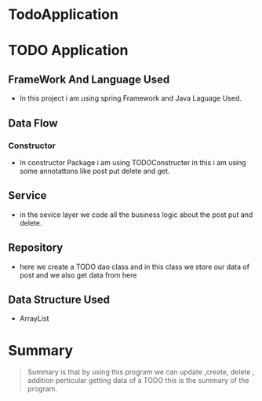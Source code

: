 # TodoApplication
<!-- Headings -->
# TODO Application
<!--UL-->
## FrameWork And Language Used
* In this project i am using spring Framework and Java Laguage Used.

## Data Flow
### Constructor
* In constructor Package i am using TODOConstructer in this i am using some annotattons like post put delete and get. 



## Service

* in the sevice layer we code all the business logic about the post put and delete.
 ## Repository
 * here we create a TODO dao class and in this class we store our data of post and we also get data from here
 ## Data Structure Used
 * ArrayList
 
 # Summary
 <!-- Blockquote-->
 > Summary is that by using this program we can update ,create, delete , addition perticular  getting data of a TODO this is the summary of the program.
